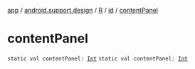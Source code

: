 [app](../../../index.md) / [android.support.design](../../index.md) / [R](../index.md) / [id](index.md) / [contentPanel](.)

# contentPanel

`static val contentPanel: `[`Int`](https://kotlinlang.org/api/latest/jvm/stdlib/kotlin/-int/index.html)
`static val contentPanel: `[`Int`](https://kotlinlang.org/api/latest/jvm/stdlib/kotlin/-int/index.html)